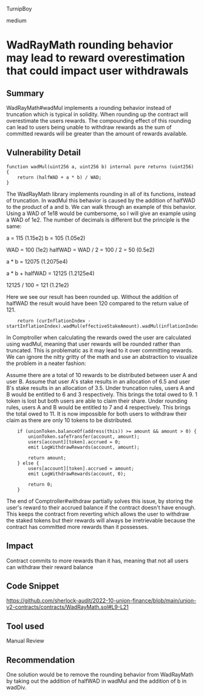 TurnipBoy

medium

# WadRayMath rounding behavior may lead to reward overestimation that could impact user withdrawals

## Summary

WadRayMath#wadMul implements a rounding behavior instead of truncation which is typical in solidity. When rounding up the contract will overestimate the users rewards. The compounding effect of this rounding can lead to users being unable to withdraw rewards as the sum of committed rewards will be greater than the amount of rewards available.

## Vulnerability Detail

    function wadMul(uint256 a, uint256 b) internal pure returns (uint256) {
        return (halfWAD + a * b) / WAD;
    }

The WadRayMath library implements rounding in all of its functions, instead of truncation. In wadMul this behavior is caused by the addition of halfWAD to the product of a and b. We can walk through an example of this behavior. Using a WAD of 1e18 would be cumbersome, so I will give an example using a WAD of 1e2. The number of decimals is different but the principle is the same:

a = 115 (1.15e2)
b = 105 (1.05e2)

WAD = 100 (1e2)
halfWAD = WAD / 2 = 100 / 2 = 50 (0.5e2)

a * b = 12075 (1.2075e4)

a * b + halfWAD = 12125 (1.2125e4)

12125 / 100 = 121 (1.21e2)

Here we see our result has been rounded up. Without the addition of halfWAD the result would have been 120 compared to the return value of 121.

        return (curInflationIndex - startInflationIndex).wadMul(effectiveStakeAmount).wadMul(inflationIndex);

In Comptroller when calculating the rewards owed the user are calculated using wadMul, meaning that user rewards will be rounded rather than truncated. This is problematic as it may lead to it over committing rewards. We can ignore the nitty gritty of the math and use an abstraction to visualize the problem in a neater fashion:

Assume there are a total of 10 rewards to be distributed between user A and user B. Assume that user A's stake results in an allocation of 6.5 and user B's stake results in an allocation of 3.5. Under truncation rules, users A and B would be entitled to 6 and 3 respectively. This brings the total owed to 9. 1 token is lost but both users are able to claim their share. Under rounding rules, users A and B would be entitled to 7 and 4 respectively. This brings the total owed to 11. It is now impossible for both users to withdraw their claim as there are only 10 tokens to be distributed. 

        if (unionToken.balanceOf(address(this)) >= amount && amount > 0) {
            unionToken.safeTransfer(account, amount);
            users[account][token].accrued = 0;
            emit LogWithdrawRewards(account, amount);

            return amount;
        } else {
            users[account][token].accrued = amount;
            emit LogWithdrawRewards(account, 0);

            return 0;
        }

The end of Comptroller#withdraw partially solves this issue, by storing the user's reward to their accrued balance if the contract doesn't have enough. This keeps the contract from reverting which allows the user to withdraw the staked tokens but their rewards will always be irretrievable because the contract has committed more rewards than it possesses.  

## Impact

Contract commits to more rewards than it has, meaning that not all users can withdraw their reward balance

## Code Snippet

https://github.com/sherlock-audit/2022-10-union-finance/blob/main/union-v2-contracts/contracts/WadRayMath.sol#L9-L21

## Tool used

Manual Review

## Recommendation

One solution would be to remove the rounding behavior from WadRayMath by taking out the addition of halfWAD in wadMul and the addition of b in wadDiv.